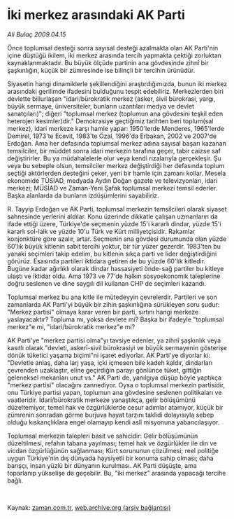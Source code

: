# İki merkez arasındaki AK Parti

*Ali Bulaç 2009.04.15*

<tr><td class="metin" colspan="2" style="padding-top: 20px; padding-left: 5px; padding-right: 10px;">Önce toplumsal desteği sonra sayısal desteği azalmakta olan AK Parti'nin içine düştüğü ikilem, iki merkez arasında tercih yapmakta çektiği zorluktan kaynaklanmaktadır. Bu büyük ölçüde partinin ana gövdesinde zihnî bir şaşkınlığın, küçük bir zümresinde ise bilinçli bir tercihin ürünüdür.</td></tr><tr><td class="metin" colspan="2" style="padding-top: 20px; padding-left: 5px; padding-right: 10px;"><p>Siyasetin hangi dinamiklerle şekillendiğini araştırdığımızda, bunun iki merkez arasındaki gerilimde ifadesini bulduğunu tespit edebiliriz. Merkezlerden biri devlette billurlaşan "idari/bürokratik merkez (asker, sivil bürokrasi, yargı, büyük sermaye, üniversiteler, bunların uzantıları medya ve devlet sanatçıları)"; diğeri "toplumsal merkez (toplumun ana gövdesini teşkil eden heterojen kesimler)dir." Demokrasiye geçtiğimiz tarihten beri toplum(sal merkez), idari merkeze karşı hamle yapar: 1950'lerde Menderes, 1965'lerde Demirel, 1973'te Ecevit, 1983'te Özal, 1996'da Erbakan, 2002 ve 2007'de Erdoğan. Ama her defasında toplumsal merkez adına sayısal başarı kazanan temsilciler, bir müddet sonra idari merkezin tarafına geçer, tabir caizse saf değiştirirler. Bu ya müdahalelerle olur veya kendi rızalarıyla gerçekleşir. Şu veya bu sebeple olsun, temsilciler merkez değiştirdiği her defasında toplum seçtiği aktörlerden desteğini çeker, yeni bir hamle için zamanı kollar. Mesela ekonomide TÜSİAD, medyada Aydın Doğan gazete ve televizyonları, idari merkezi; MÜSİAD ve Zaman-Yeni Şafak toplumsal merkezi temsil ederler. Başka alanlarda da bunların izdüşümlerini sayabiliriz.
<p> R. Tayyip Erdoğan ve AK Parti, toplumsal merkezin temsilcileri olarak siyaset sahnesinde yerlerini aldılar. Konu üzerinde dikkatle çalışan uzmanların da ifade ettiği üzere, Türkiye'de seçmenin yüzde 15'i kararlı dindar, yüzde 15'i kararlı sol-laik ve yüzde 10'u Türk ve Kürt milliyetçisidir. Rakamlar konjonktüre göre azalır, artar. Seçmenin ana gövdesi durumunda olan yüzde 60'lık büyük kitlenin sabit tercihi yoktur, bir tür yüzer gezerdir. 1983'ten bu yanaki seçimleri takip edelim, bu kitlenin sıkça parti ve lider değiştirdiğini görürüz. Esasında partileri iktidara getiren de bu yüzde 60'lık kitledir. Bugüne kadar ağırlıklı olarak dindar hassasiyeti önde-sağ partiler bu kitleye ulaştı ve iktidar oldu. Ama 1973 ve 77'de halkın sosyoekonomik taleplerine doğru seslenen ve dine saygılı dil kullanan CHP de seçimleri kazandı.
<p> Toplumsal merkez bu ana kitle ile mütedeyyin çevrelerdir. Partileri ve son zamanlarda AK Parti'yi büyük bir zihin şaşkınlığına sürükleyen soru şudur: "Merkez partisi" olmaya karar veren bir parti, sırtını hangi merkeze yaslayacaktır? Topluma mı, yoksa devlete mi? Başka bir ifadeyle "toplumsal merkez"e mi, "idari/bürokratik merkez"e mi?
<p> AK Parti'ye "merkez partisi olma"yı tavsiye edenler, ya zihnî şaşkınlık veya kasıtlı olarak "devleti, askerî-sivil bürokrasiyi ve büyük sermayenin gösterişe dönük tüketici yaşama biçimi"ni işaret ediyorlar. AK Parti'ye diyorlar ki: "Devletle anlaş, daha larj yaşa, içki içmesen bile kadeh kaldır, dindarları çevrenden uzaklaştır, eline geçirdiğin parayı gönlünce tüket, gittiğin geleneksel mekanları unut vs." AK Parti de, yanılgıya düşüp böyle yaptıkça "merkez partisi" olacağını zannediyor. Oysa o toplumsal merkezin partisidir, onu Türkiye partisi yapan, toplumun ana gövdesine seslenen politikaları ve vaatleridir. İdari/bürokratik merkeze yanaştıkça, gelir bölüşümünü düzeltemiyor, temel hak ve özgürlüklerde cesur adımlar atamıyor, küçük bir zümrenin sonradan görme burjuva hayat tarzını taklidi dolayısıyla sebep olduğu kıskançlıklara engel olamayıp kendi aslî misyonuna yabancılaşıyor.
<p> Toplumsal merkezin talepleri basit ve sahicidir: Gelir bölüşümünün düzeltilmesi, refahın tabana yayılması; temel hak ve özgürlükler ile din ve vicdan özgürlüğünün sağlanması; Kürt sorununun çözülmesi; reel politiğe uygun Türkiye'nin dış dünyada haysiyetli bir konuma sahip olması; daha barışçı, insan yüzlü bir dünyanın kurulması. AK Parti düşüşte, ama toparlanıp yükselişe de geçebilir. Bu, "iki merkez" arasında yapacağı tercihe bağlı.
<p><br/></p></p></p></p></p></p></td></tr>

Kaynak: [zaman.com.tr](http://zaman.com.tr/yazar.do?yazino=837433), [web.archive.org (arşiv bağlantısı)](http://web.archive.org/web/20090420191117/http://www.zaman.com.tr:80/yazar.do?yazino=837433)
